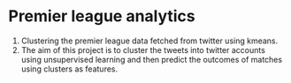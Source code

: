 # Premier league analytics
1. Clustering the premier league data fetched from twitter using kmeans.
2. The aim of this project is to cluster the tweets into twitter accounts using unsupervised learning and then predict the outcomes of matches using clusters as features.
